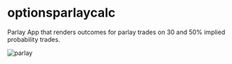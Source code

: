 # optionsparlaycalc

Parlay App that renders outcomes for parlay trades on 30 and 50% implied probability trades. 


![parlay](https://user-images.githubusercontent.com/29739578/208754358-9798093a-4a79-4edf-bd14-16643266ae1e.PNG)
